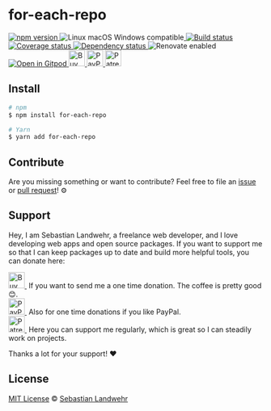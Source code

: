 <!-- TITLE/ -->
# for-each-repo
<!-- /TITLE -->

<!-- BADGES/ -->
  <p>
    <a href="https://npmjs.org/package/for-each-repo">
      <img
        src="https://img.shields.io/npm/v/for-each-repo.svg"
        alt="npm version"
      >
    </a><img src="https://img.shields.io/badge/os-linux%20%7C%C2%A0macos%20%7C%C2%A0windows-blue" alt="Linux macOS Windows compatible"><a href="https://github.com/dword-design/for-each-repo/actions">
      <img
        src="https://github.com/dword-design/for-each-repo/workflows/build/badge.svg"
        alt="Build status"
      >
    </a><a href="https://codecov.io/gh/dword-design/for-each-repo">
      <img
        src="https://codecov.io/gh/dword-design/for-each-repo/branch/master/graph/badge.svg?token=I0401P61X7"
        alt="Coverage status"
      >
    </a><a href="https://david-dm.org/dword-design/for-each-repo">
      <img src="https://img.shields.io/david/dword-design/for-each-repo" alt="Dependency status">
    </a><img src="https://img.shields.io/badge/renovate-enabled-brightgreen" alt="Renovate enabled"><br/><a href="https://gitpod.io/#https://github.com/dword-design/for-each-repo">
      <img src="https://gitpod.io/button/open-in-gitpod.svg" alt="Open in Gitpod">
    </a><a href="https://www.buymeacoffee.com/dword">
      <img
        src="https://www.buymeacoffee.com/assets/img/guidelines/download-assets-sm-2.svg"
        alt="Buy Me a Coffee"
        height="32"
      >
    </a><a href="https://paypal.me/SebastianLandwehr">
      <img
        src="https://dword-design.de/images/paypal.svg"
        alt="PayPal"
        height="32"
      >
    </a><a href="https://www.patreon.com/dworddesign">
      <img
        src="https://dword-design.de/images/patreon.svg"
        alt="Patreon"
        height="32"
      >
    </a>
</p>
<!-- /BADGES -->

<!-- DESCRIPTION/ -->

<!-- /DESCRIPTION -->

<!-- INSTALL/ -->
## Install

```bash
# npm
$ npm install for-each-repo

# Yarn
$ yarn add for-each-repo
```
<!-- /INSTALL -->

<!-- LICENSE/ -->
## Contribute

Are you missing something or want to contribute? Feel free to file an [issue](https://github.com/dword-design/for-each-repo/issues) or [pull request](https://github.com/dword-design/for-each-repo/pulls)! ⚙️

## Support

Hey, I am Sebastian Landwehr, a freelance web developer, and I love developing web apps and open source packages. If you want to support me so that I can keep packages up to date and build more helpful tools, you can donate here:

<p>
  <a href="https://www.buymeacoffee.com/dword">
    <img
      src="https://www.buymeacoffee.com/assets/img/guidelines/download-assets-sm-2.svg"
      alt="Buy Me a Coffee"
      height="32"
    >
  </a>&nbsp;If you want to send me a one time donation. The coffee is pretty good 😊.<br/>
  <a href="https://paypal.me/SebastianLandwehr">
    <img
      src="https://dword-design.de/images/paypal.svg"
      alt="PayPal"
      height="32"
    >
  </a>&nbsp;Also for one time donations if you like PayPal.<br/>
  <a href="https://www.patreon.com/dworddesign">
    <img
      src="https://dword-design.de/images/patreon.svg"
      alt="Patreon"
      height="32"
    >
  </a>&nbsp;Here you can support me regularly, which is great so I can steadily work on projects.
</p>

Thanks a lot for your support! ❤️

## License

[MIT License](https://opensource.org/licenses/MIT) © [Sebastian Landwehr](https://dword-design.de)
<!-- /LICENSE -->
